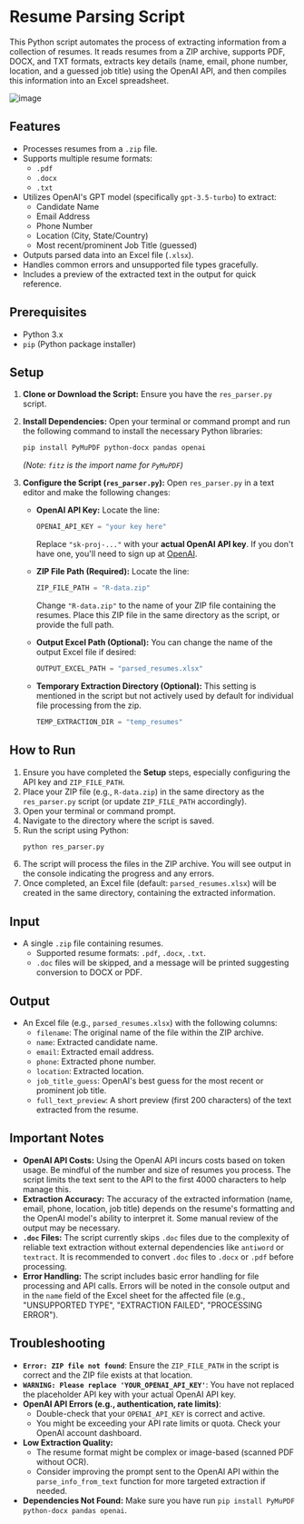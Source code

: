 # Resume Parsing Script

This Python script automates the process of extracting information from a collection of resumes. It reads resumes from a ZIP archive, supports PDF, DOCX, and TXT formats, extracts key details (name, email, phone number, location, and a guessed job title) using the OpenAI API, and then compiles this information into an Excel spreadsheet.


![image](https://github.com/user-attachments/assets/644164e8-5c69-459b-af41-b2bc98f7de74)

## Features

*   Processes resumes from a `.zip` file.
*   Supports multiple resume formats:
    *   `.pdf`
    *   `.docx`
    *   `.txt`
*   Utilizes OpenAI's GPT model (specifically `gpt-3.5-turbo`) to extract:
    *   Candidate Name
    *   Email Address
    *   Phone Number
    *   Location (City, State/Country)
    *   Most recent/prominent Job Title (guessed)
*   Outputs parsed data into an Excel file (`.xlsx`).
*   Handles common errors and unsupported file types gracefully.
*   Includes a preview of the extracted text in the output for quick reference.

## Prerequisites

*   Python 3.x
*   `pip` (Python package installer)

## Setup

1.  **Clone or Download the Script:**
    Ensure you have the `res_parser.py` script.

2.  **Install Dependencies:**
    Open your terminal or command prompt and run the following command to install the necessary Python libraries:
    ```bash
    pip install PyMuPDF python-docx pandas openai
    ```
    *(Note: `fitz` is the import name for `PyMuPDF`)*

3.  **Configure the Script (`res_parser.py`):**
    Open `res_parser.py` in a text editor and make the following changes:

    *   **OpenAI API Key:**
        Locate the line:
        ```python
        OPENAI_API_KEY = "your key here"
        ```
        Replace `"sk-proj-..."` with your **actual OpenAI API key**. If you don't have one, you'll need to sign up at [OpenAI](https://openai.com/).

    *   **ZIP File Path (Required):**
        Locate the line:
        ```python
        ZIP_FILE_PATH = "R-data.zip"
        ```
        Change `"R-data.zip"` to the name of your ZIP file containing the resumes. Place this ZIP file in the same directory as the script, or provide the full path.

    *   **Output Excel Path (Optional):**
        You can change the name of the output Excel file if desired:
        ```python
        OUTPUT_EXCEL_PATH = "parsed_resumes.xlsx"
        ```

    *   **Temporary Extraction Directory (Optional):**
        This setting is mentioned in the script but not actively used by default for individual file processing from the zip.
        ```python
        TEMP_EXTRACTION_DIR = "temp_resumes"
        ```

## How to Run

1.  Ensure you have completed the **Setup** steps, especially configuring the API key and `ZIP_FILE_PATH`.
2.  Place your ZIP file (e.g., `R-data.zip`) in the same directory as the `res_parser.py` script (or update `ZIP_FILE_PATH` accordingly).
3.  Open your terminal or command prompt.
4.  Navigate to the directory where the script is saved.
5.  Run the script using Python:
    ```bash
    python res_parser.py
    ```
6.  The script will process the files in the ZIP archive. You will see output in the console indicating the progress and any errors.
7.  Once completed, an Excel file (default: `parsed_resumes.xlsx`) will be created in the same directory, containing the extracted information.

## Input

*   A single `.zip` file containing resumes.
    *   Supported resume formats: `.pdf`, `.docx`, `.txt`.
    *   `.doc` files will be skipped, and a message will be printed suggesting conversion to DOCX or PDF.

## Output

*   An Excel file (e.g., `parsed_resumes.xlsx`) with the following columns:
    *   `filename`: The original name of the file within the ZIP archive.
    *   `name`: Extracted candidate name.
    *   `email`: Extracted email address.
    *   `phone`: Extracted phone number.
    *   `location`: Extracted location.
    *   `job_title_guess`: OpenAI's best guess for the most recent or prominent job title.
    *   `full_text_preview`: A short preview (first 200 characters) of the text extracted from the resume.

## Important Notes

*   **OpenAI API Costs:** Using the OpenAI API incurs costs based on token usage. Be mindful of the number and size of resumes you process. The script limits the text sent to the API to the first 4000 characters to help manage this.
*   **Extraction Accuracy:** The accuracy of the extracted information (name, email, phone, location, job title) depends on the resume's formatting and the OpenAI model's ability to interpret it. Some manual review of the output may be necessary.
*   **`.doc` Files:** The script currently skips `.doc` files due to the complexity of reliable text extraction without external dependencies like `antiword` or `textract`. It is recommended to convert `.doc` files to `.docx` or `.pdf` before processing.
*   **Error Handling:** The script includes basic error handling for file processing and API calls. Errors will be noted in the console output and in the `name` field of the Excel sheet for the affected file (e.g., "UNSUPPORTED TYPE", "EXTRACTION FAILED", "PROCESSING ERROR").

## Troubleshooting

*   **`Error: ZIP file not found`**: Ensure the `ZIP_FILE_PATH` in the script is correct and the ZIP file exists at that location.
*   **`WARNING: Please replace 'YOUR_OPENAI_API_KEY'`**: You have not replaced the placeholder API key with your actual OpenAI API key.
*   **OpenAI API Errors (e.g., authentication, rate limits)**:
    *   Double-check that your `OPENAI_API_KEY` is correct and active.
    *   You might be exceeding your API rate limits or quota. Check your OpenAI account dashboard.
*   **Low Extraction Quality:**
    *   The resume format might be complex or image-based (scanned PDF without OCR).
    *   Consider improving the prompt sent to the OpenAI API within the `parse_info_from_text` function for more targeted extraction if needed.
*   **Dependencies Not Found:** Make sure you have run `pip install PyMuPDF python-docx pandas openai`.

